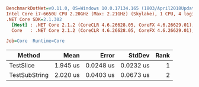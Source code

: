 ``` ini

BenchmarkDotNet=v0.11.0, OS=Windows 10.0.17134.165 (1803/April2018Update/Redstone4)
Intel Core i7-6650U CPU 2.20GHz (Max: 2.21GHz) (Skylake), 1 CPU, 4 logical and 2 physical cores
.NET Core SDK=2.1.302
  [Host] : .NET Core 2.1.2 (CoreCLR 4.6.26628.05, CoreFX 4.6.26629.01), 64bit RyuJIT
  Core   : .NET Core 2.1.2 (CoreCLR 4.6.26628.05, CoreFX 4.6.26629.01), 64bit RyuJIT

Job=Core  Runtime=Core  

```
|        Method |     Mean |     Error |    StdDev | Rank |
|-------------- |---------:|----------:|----------:|-----:|
|     TestSlice | 1.945 us | 0.0248 us | 0.0232 us |    1 |
| TestSubString | 2.020 us | 0.0403 us | 0.0673 us |    2 |
